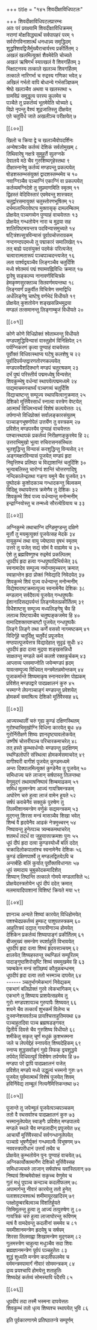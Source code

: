 +++
title = "१४५ शिवदीक्षाविधिपटलः"

+++
शिवदीक्षाविधिपटलप्रारम्भः  
अतः परं प्रवक्ष्यामि शिवदीक्षाविधिक्रमम्  
नराणां मोक्षसिद्ध्यर्त्थं सर्वपापहरं परम् १  
सर्वरोगविनाशार्त्थं धनधान्न्य समृद्धिदम्  
शुद्धश्शिवद्विजैर्मुख्यैराचार्यस्य प्रकीर्तितम् २  
अखलं खलमित्युक्तं शैवमेवेति चोच्यते  
अखलं ऋषिगर्भं स्यात्खलं वै शिवगर्हितम् ३  
भिक्षाटनस्य तत्काले खलञ्च शिवगर्हितम्  
तत्काले नारिगर्भा च रुद्रस्य गणिका भवेत् ४  
अखिलं गर्भतो वापि बोधान्ये गर्भसञ्ज्ञिकम्  
श्रेष्ठे खलञ्चैव अथवा च खलस्तथा ५  
ग्रामविप्रं समुद्धृत्य परस्य कुलमेव च  
पञ्चैते तु प्रकर्तव्यं भूतमेवेति चोच्यते ६  
विप्रो नृपन्तु वैश्यं शूद्रजातिस्तु दीक्षयेत्  
एते चतुर्विधे जाते अखलीञ्च परीक्षयेत् ७    

[[८००]]  

खिलो च क्रिया द्वे च खलञ्चैवोपदर्शिनः  
अन्येषाञ्चैव कर्तव्यं देशिकं सर्वतोमुखम् ८  
तिथिवारेषु नक्षत्रे सुमुहूर्ते सुलग्नके  
देवालये मठे चैव गुरुशिष्यगृहेस्तथा ९    
दीक्षास्नानेषु कर्तव्यं मण्डपन्तु प्रकल्पयेत्  
षोडशस्तम्भसंयुक्तं द्वादशस्तम्भमेव च १०  
नवाग्निञ्चैव पञ्चाग्निं एकाग्निं वा प्रकल्पयेत्  
कर्तव्यमग्निदेशे तु सुप्रमाणमिति स्मृतम् ११  
द्विहस्तं वेदिविस्तारं एवमेवन्तु शास्त्रवत्  
चतुर्द्वारसमायुक्तं चतुस्तोरणभूषितम् १२  
दर्भमालाभिरावेष्ट्य मुक्तासृक् दामलम्बितम्  
प्रोक्षयेत् पञ्चगव्येन पुण्याहं वाचयेत्ततः १३  
प्रोक्षयेत् गन्धतोयेन नारा च मुद्रया सह  
शालिपिष्टमयन्तत्र पदविन्यासमुच्यते १४  
षट्त्रिंशत्सूत्रविन्यासं पूर्वाग्रचोत्तराग्रकम्  
नन्दनन्दपदमध्ये तु पद्माकारं समालिखेत् १५  
तत् बाह्ये पदसंयुक्तं पदमेकं परित्यजेत्  
चत्वारात्मतारूपं पञ्चपञ्चदन्त्यजेत् १६  
लता पार्श्वद्वयञ्चैव लिङ्गञ्चैव चतुर्दिशि  
मध्ये श्वेतमयं पद्मं श्यामवह्निविधिः क्रमात् १७  
द्वारेषु सङ्कल्प्य नानावर्णविचित्रके  
हेमकृष्णसुरक्तञ्च सितवर्णमयन्तथा १८  
लिङ्गवर्णं प्रकुर्वीत विचित्रेण समाद्विधि  
अर्धलिङ्गेषु चाष्टेषु वर्णभेदं विधीयते १९  
प्रोक्षयेत् कुशतोयेन शङ्खसन्निभमुद्रया  
मण्डलं तत्समानन्तु लिङ्गाम्बुजं विधीयते २०  

[[८०१]]  

कोणे कोणे विधिप्रोक्तं श्वेताब्जन्तु विधीयते  
मण्डपशुद्धिविन्यासं वास्तुहोमं विनिक्षिपेत् २१  
पर्यग्निकरणं कृत्वा पुण्याहं वाचयेत्ततः  
पूर्वोक्तं विधिवत्स्थाप्य घटेषु कलशेषु च २२  
पूर्वादिपर्यन्तद्वारणतोरणकल्पयेत्  
मण्डपस्यैशदिक्भागे मण्डपं चतुरश्रकम् २३  
दर्भं पुष्पं परिस्तीर्य पद्ममध्येषु विन्यसेत्  
शिवकुम्भेषु वर्धन्यां स्थापयेत्पद्ममध्यमे २४  
पाद्यमाचमनचार्घ्यं पञ्चगव्यं चतुर्दिशि  
विद्याचाष्टन्तु सम्पूज्य स्थापयित्वानुक्रमात् २५  
देशिको मूर्त्तिवैस्सार्धं स्नात्वा वस्त्रेण वेष्टयेत्  
आत्मार्थं विधिमभ्यर्च्य विशेषं कल्पयेत्ततः २६  
तर्पणान्ते विधिप्रोक्तं सर्वालङ्कारसंयुतम्  
पञ्चाङ्गभूषणोपेतं उत्तर्येण तु वस्त्रकम् २७  
प्रविशेत् मण्डपस्यैव पुण्याहं वाचयेत्ततः  
पश्चात्स्थापकं प्रकर्तव्यं निरीक्षणङ्कुरमेव हि २८  
उत्तराभिमुखो भूत्वा रुचिरासनसंस्थितः  
भूतशुद्धिन्तु विन्यासं करशुद्धिन्तु विन्यसेत् २९  
अङ्गमक्षरविन्यासं पूजयेत् मण्डपं हृदा  
निवृत्तिश्च प्रतिष्ठा च विद्याशान्तिं चतुर्दिशि ३०  
भूत्याबलिस्तु चारोग्यं शान्तिं चोत्तरणादिषु  
नन्दिकालेन्द्रतथा गङ्गा यमुने चैव पूजयेत् ३१  
पुष्पोदकं कुशोदकञ्च गन्धादकन्तु बिल्वकम्  
विदिक्षु स्थापयेत्तत्र क्रमेणैव तु देशिकः ३२  
शिवकुम्भे शिवं पज्य वर्धन्यान्तु मनोन्मनीम्  
इन्द्राग्नियोस्तु च तन्मध्ये सौरत्येग्रियाय च ३३  

[[८०२]]  

अग्निकुम्भे तथाचाग्नि दण्डिमुण्डन्तु दक्षिणे  
मूर्त्तौ तु मयमुत्युक्तं पूजयेत्सह मेदके ३४  
वायुकुम्भं तथा वायु ज्येष्ठाया वृषभं स्मृतम्  
उत्तरे तु यजेत् सद्यं सोमं वै वाह्यमेव च ३५  
ऐशे तु ब्रह्मविष्णुश्च रुद्रमेवं प्रकल्पितम्  
धूपदीपं हृदा हत्वा गन्धपुष्पादिभिर्यजेत् ३६  
स्वनामादेव सम्पूज्य नमोन्तमुच्चरन् क्रमात्  
स्वाहान्तेन हृदा प्रोक्तं निवेद्यादि निवेदयेत् ३७  
शिवकुम्भे शिवं पूज्य वर्धन्यान्तु मनोन्मनीम्  
विद्येश्वराष्टक्रमात्पूज्य स्वनामेनैव देशिकः ३८  
मण्डलान् सर्वदैवत्यं पूजयेत् गन्धपुष्पकैः  
ईशानादिसद्यपर्यन्तं लिङ्गमेतत्प्रकीर्तितम् ३९  
विधैशाष्टसु सम्पूज्य मध्यलिङ्गेषु चैव हि  
लतञ्च पिष्टयञ्चैव चतुष्पङ्कजमेव हि ४०  
वामादिशक्तयश्चाष्टौ पूजयेत् गन्धपुष्पकैः  
लिङ्गे लिङ्गे तथा कर्णे वससो नागमष्टकम् ४१  
विदिर्गूहे चतुर्दिक्षु चतुर्वेदं प्रपूजयेत्  
मण्ठपात्पूजयेत्तत्र विद्यादेहात् सुदृढं सुधीः ४२  
धूपदीपं हृदा दत्वा मुद्रया शङ्खसन्निधौ  
साक्षतन्तु मण्डले कर्म कलशे रक्तकूर्चकम् ४३  
आप्लाव्य प्लवमाप्नोति जयेन्मण्डपं हृदम्  
यावत्सम्पूज्य विधिवत् मन्त्रमेतन्नमोन्तकम् ४४  
पूजाकर्मान्ते शिष्यमाकृष स्नानवस्त्रेण पोह्यकम्  
प्रविशेत् मण्डपद्वारे पादप्रक्षालनं कुरु ४५  
भस्माग्ने लेपनञ्चाङ्गं मण्डपन्तु प्रवेशयेत्  
होमकर्मं समाश्रित्य देशिको मूर्तिवैस्सह ४६  

[[८०३]]  

आज्यस्थालीं चरुं गृह्य कुण्डं दक्षिणस्थितम्  
गुरोश्चाभिमुखोग्नि विधिना कारयेत् बुधः ४७  
गुरोर्निरीक्षणे शिष्यः ज्ञानदृष्ट्यावलोकयेत्  
उष्णीषं चोत्तरीयञ्च परिचारकमाचरेत् ४८  
तत् हस्ते कुम्भवर्धन्योः मण्डपन्तु प्रदक्षिणम्  
स्थण्डिलोपरि संस्थित्वा होमकर्मसमाचरेत् ४९  
वागीश्वरी वागीशं पूजयेत् कुण्डमध्यमे  
अन्तः दिक्पालमित्युक्तं कुण्डेनैव तु पूजयेत् ५०  
समिधाज्य चरुं लाजान् सर्षपास्तु तिलन्तथा  
वेणुमुद्गं तथामाषनिष्पावं शिम्बमाढकम् ५१  
समिधं मूलमन्त्रेण आज्यं गायत्रिमन्त्रकम्  
अघोरेण चरुं हुत्वा लाजं वामेन हूयते ५२  
सर्षपं कवचेनैव सक्तुकं पुरुषेण तु  
तिलमीशानमन्त्रेण वर्णुकं सद्यमन्त्रकम् ५३  
मुद्गन्तु शिरसा मन्त्रं मासञ्चैव शिखा भवेत्  
शिम्बं वै हृदयेनैव आढकं नेत्रमुच्चरन् ५४  
निष्पावन्तु हुनेत्पञ्च त्र्यम्बकमथाचरेत्  
शतमर्धं तदर्धं वा जुहुयात्तत्क्रमशः पुनः ५५  
धूपं दीपं हृदा दत्वा कुण्डस्योर्ध्वे बलिं ददेत्  
चक्रादिलोकपालांश्च स्वनामेनैव देशिकः ५६  
कुण्डं दक्षिणपार्श्वे तु मण्डलद्वितयेऽपि च  
अन्तर्बहिः बलिं कुर्यात् पूर्वोक्तविधानतः ५७  
धूपं समादाय चुबुकोदकमादिशेत्  
शिष्यान् तिष्ठन्ति तत्काले गोमये मण्डलासिते ५८  
प्रोक्षयेदस्त्रतोयेन धूपं दीपं ददेत् क्रमात्  
मलमायादिपाशानां विशिष्टं क्रियते मया ५९  

[[८०४]]  

ज्ञानञ्च अन्यते शिष्यां कारयेत् विधिहोमयेत्  
पशश्चेदप्रकर्तव्यं हुम्फट् पाशुपतस्त्रकम् ६०  
आहुतित्रयं दद्यात् गायत्रीणाञ्च होमयेत्  
देशिकेन प्रकर्तव्यं शिष्यापाङ्गं प्रकीर्तितम् ६१  
बीजमुख्यं समन्त्रेण स्पर्शाहुतिं विभावयेत्  
धूपदीपं हृदा दत्वा शिष्यं हृदयसञ्चयम् ६२  
क्षालयेत् शिष्यहस्तन्तु स्थण्डिलं सम्पूरितम्  
पादाङ्गुष्ठशिरोसृष्टि शिष्यं सममुखमेव हि ६३  
त्र्यम्बकेन मन्त्रं सञ्छिष्यं कौतुकबन्धनम्  
धूपदीपं हृदा दत्वा ततो भस्मञ्च दापयेत् ६४  
------ ञ्चतुर्भागमेकभागं निवेद्यकम्  
एकभागं बलिप्रोक्तं गुरवे त्वेकभागिकम् ६५  
एकभागे तु शिष्याय प्राशयेत्सहमेव तु  
गुरोः मण्डपशायञ्च गुरुपापैः शिष्यवत् ६६  
शयने चैव तत्कार्यं शुभकर्मं विलेप्य च  
दुःस्वप्नेशयवर्तञ्च प्रायश्चित्ताहुतिमयथा ६७  
पञ्चाहुतदिवा पञ्च ब्रह्मषडङ्गवत्  
द्वितीये दिवसे चैव गुरुशिष्य विधीयते ६८  
शमीकेतु सकृत् चूर्णं मधूकं कुशभस्मना  
जले च लेपयेद्देहं स्नापयेत् शिष्यदेहिकम् ६९  
स्नाप्य शुद्धसर्वाङ्गं गुह्ये स्फिक् द्वयशुद्धये  
तर्पयेत् विधिवत्पूर्वं विशेषेण तर्पणमेव हि ७०  
मण्डपा परे द्वापि पादप्रक्षालनं यजेत्  
प्रविशेत् मण्डपे मध्ये उद्धूल्यं भस्मनो गुरुः ७१  
पूजयेत् पूर्वमात्मार्थं विशेषं पूजयेत् शिवम्  
हविर्निवेद्य ताम्बूलं नित्यनैमित्तिकन्तथा ७२  

[[८०५]]  

पूजान्ते तु जपेन्मूलं पूजयेत्पञ्चपञ्चकम्  
ततो वै रथसर्वाश्च पादप्रक्षालनं कुरु ७३  
भस्मानुलेपयेत् स्वाङ्गैः प्रविशेत् मण्डपालये  
मण्डले स्थले चैव मण्डलादीन् प्रपूजयेत ७४्  
आचार्यो मूर्त्तिवैस्सार्धं सर्वगन्धानुलेपयेत्  
पञ्चाग्रे भूषणैर्युक्तं गन्धमाल्यैः विभूषणम् ७५  
नववस्त्रपरीधानं उत्तर्यं तथैव च  
प्रोक्षयेत् कुम्भतोयेन पुनः पुण्याहं वाचयेत् ७६  
अग्निकार्योक्तमार्गेण देशिको मूर्त्तिवैस्सह  
समिधाज्यचरुं लाजान् सर्षपांश्च यवांस्तिलान् ७७  
निष्पावं शिम्बमेवोक्तं सकृच्च वेणुमेव च  
गुलं मधुं पूपञ्च कन्दञ्च कदलीफलम् ७८  
अपामार्गन्तु नीवारं कारयेत्तु ततो हुनेत्  
पलाशवटमश्वत्थं शमीमायूरखादिरम् ७९  
प्लक्षोदुम्बरबिल्वञ्च विंशतिर्हूयते  
सिमिमूलन्तु हुत्वा तु आज्यं तत्पुरुषेण तु ८०  
गायत्रिकं चरुं हुत्वा लाजाघोरन्तु रूपिणम्  
माषं वै वामदेवन्तु कदलीनां सममेव च ८१  
यवमीशानमन्त्रेण हृदयेषु च सर्षपम्  
शिरसा तिलमाह्वा शिखामन्त्रेण मुद्गकम् ८२  
गुलमस्त्रेण चाहुत्या मधुञ्चैव सदा शिवः  
ब्रह्मज्ञानमन्त्रेण पूर्वपं पञ्चहुतेतः ८३  
शुद्धं शुध्यति मन्त्रेण कदलीफलमेव च  
वर्ममन्त्रमपामार्गं नीवारं सोममन्त्रकम् ८४  
द्रव्य प्रयश्चापि होमयेत्तु शताहुतिः  
शिष्यदेहं कर्तव्यं सोमस्यापि पदैरपि ८५  

[[८०६]]  

धूपदीपं तदा तस्मै भस्मना दापयेत्ततः  
शिवकुम्भं ततो धृत्य शिष्यश्च स्थापयेत् भुवि ८६  

इति पूर्वकारणागमे प्रतिष्ठातन्त्रे सम्पूर्णम्  